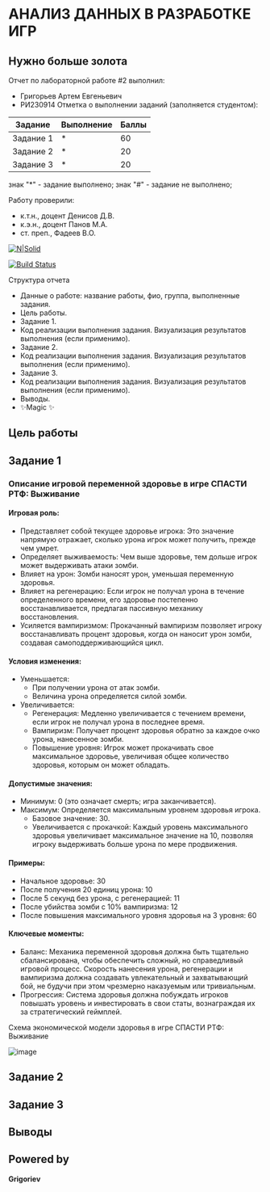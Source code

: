 # АНАЛИЗ ДАННЫХ В РАЗРАБОТКЕ ИГР
## Нужно больше золота
Отчет по лабораторной работе #2 выполнил:
- Григорьев Артем Евгеньевич
- РИ230914
Отметка о выполнении заданий (заполняется студентом):

| Задание | Выполнение | Баллы |
| ------ | ------ | ------ |
| Задание 1 | * | 60 |
| Задание 2 | * | 20 |
| Задание 3 | * | 20 |

знак "*" - задание выполнено; знак "#" - задание не выполнено;

Работу проверили:
- к.т.н., доцент Денисов Д.В.
- к.э.н., доцент Панов М.А.
- ст. преп., Фадеев В.О.

[![N|Solid](https://cldup.com/dTxpPi9lDf.thumb.png)](https://nodesource.com/products/nsolid)

[![Build Status](https://travis-ci.org/joemccann/dillinger.svg?branch=master)](https://travis-ci.org/joemccann/dillinger)

Структура отчета

- Данные о работе: название работы, фио, группа, выполненные задания.
- Цель работы.
- Задание 1.
- Код реализации выполнения задания. Визуализация результатов выполнения (если применимо).
- Задание 2.
- Код реализации выполнения задания. Визуализация результатов выполнения (если применимо).
- Задание 3.
- Код реализации выполнения задания. Визуализация результатов выполнения (если применимо).
- Выводы.
- ✨Magic ✨

## Цель работы


## Задание 1
### Описание игровой переменной здоровье в игре СПАСТИ РТФ: Выживание

#### Игровая роль:

- Представляет собой текущее здоровье игрока: Это значение напрямую отражает, сколько урона игрок может получить, прежде чем умрет. 
- Определяет выживаемость: Чем выше здоровье, тем дольше игрок может выдерживать атаки зомби.
- Влияет на урон: Зомби наносят урон, уменьшая переменную здоровья.
- Влияет на регенерацию: Если игрок не получал урона в течение определенного времени, его здоровье постепенно восстанавливается, предлагая пассивную механику восстановления.
- Усиляется вампиризмом: Прокачанный вампиризм позволяет игроку восстанавливать процент здоровья, когда он наносит урон зомби, создавая самоподдерживающийся цикл.

#### Условия изменения:

- Уменьшается:
  * При получении урона от атак зомби. 
  * Величина урона определяется силой зомби.
- Увеличивается:
  * Регенерация: Медленно увеличивается с течением времени, если игрок не получал урона в последнее время.
  * Вампиризм: Получает процент здоровья обратно за каждое очко урона, нанесенное зомби.
  * Повышение уровня: Игрок может прокачивать свое максимальное здоровье, увеличивая общее количество здоровья, которым он может обладать.

#### Допустимые значения:

- Минимум: 0 (это означает смерть; игра заканчивается).
- Максимум: Определяется максимальным уровнем здоровья игрока.
  * Базовое значение: 30.
  * Увеличивается с прокачкой: Каждый уровень максимального здоровья увеличивает максимальное значение на 10, позволяя игроку выдерживать больше урона по мере продвижения.

#### Примеры:

- Начальное здоровье: 30
- После получения 20 единиц урона: 10
- После 5 секунд без урона, с регенерацией: 11
- После убийства зомби с 10% вампиризма: 12
- После повышения максимального уровня здоровья на 3 уровня: 60

#### Ключевые моменты:

- Баланс: Механика переменной здоровья должна быть тщательно сбалансирована, чтобы обеспечить сложный, но справедливый игровой процесс. Скорость нанесения урона, регенерации и вампиризма должна создавать увлекательный и захватывающий бой, не будучи при этом чрезмерно наказуемым или тривиальным.
- Прогрессия: Система здоровья должна побуждать игроков повышать уровень и инвестировать в свои статы, вознаграждая их за стратегический геймплей.

Схема экономической модели здоровья в игре СПАСТИ РТФ: Выживание

![image](https://github.com/user-attachments/assets/1e5c9916-b252-43a6-a264-3f74c67a829a)

## Задание 2
### 

## Задание 3
### 

## Выводы



## Powered by

**Grigoriev**
